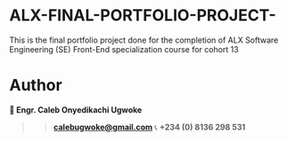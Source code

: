 # ALX-FINAL-PORTFOLIO-PROJECT-
This is the final portfolio project done for the completion of ALX Software Engineering (SE) Front-End specialization course for cohort 13

# Author 
**👤 Engr. Caleb Onyedikachi Ugwoke**
>> **calebugwoke@gmail.com**
📞 **+234 (0) 8136 298 531**
